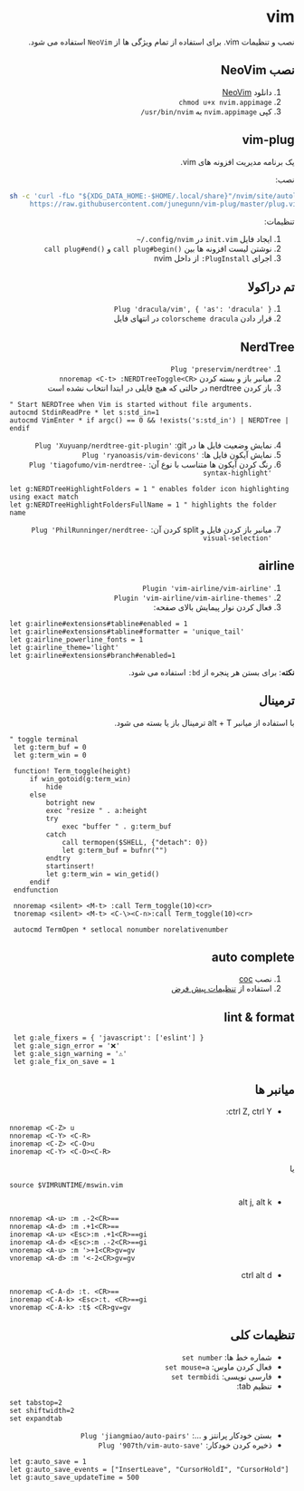 <div dir="rtl">

# vim

نصب و تنظیمات vim. برای استفاده از تمام ویژگی ها از `NeoVim` استفاده می شود.

## نصب NeoVim
1. دانلود [NeoVim](https://github.com/neovim/neovim)
2. `chmod u+x nvim.appimage`
3. کپی `nvim.appimage` به <span dir="ltr">`/usr/bin/nvim`</span>

## vim-plug
یک برنامه مدیریت افزونه های vim.

نصب:
<div dir="ltr">

```bash
sh -c 'curl -fLo "${XDG_DATA_HOME:-$HOME/.local/share}"/nvim/site/autoload/plug.vim --create-dirs \
     https://raw.githubusercontent.com/junegunn/vim-plug/master/plug.vim'
```
</div>

تنظیمات:
1. ایجاد فایل `init.vim` در <span dir="ltr">`~/.config/nvim`</span>
2. نوشتن لیست افزونه ها بین <span dir="ltr">`call plug#begin()`</span> و <span dir="ltr">`call plug#end()`</span>
3. اجرای <span dir="ltr">`:PlugInstall`</span> از داخل nvim

## تم دراکولا
1. `Plug 'dracula/vim', { 'as': 'dracula' }`
2. قرار دادن `colorscheme dracula` در انتهای فایل

## NerdTree
1. <span dir="ltr">`Plug 'preservim/nerdtree'`</span>
2. میانبر باز و بسته کردن <span dir="ltr">`nnoremap <C-t> :NERDTreeToggle<CR>`</span>
3. باز کردن nerdtree در حالتی که هیچ فایلی در ابتدا انتخاب نشده است

<div dir="ltr">

```vim
" Start NERDTree when Vim is started without file arguments.
autocmd StdinReadPre * let s:std_in=1
autocmd VimEnter * if argc() == 0 && !exists('s:std_in') | NERDTree | endif
```
</div>

4. نمایش وضعیت فایل ها در git: <span dir="ltr">`Plug 'Xuyuanp/nerdtree-git-plugin'`</span>
5. نمایش آیکون فایل ها: <span dir="ltr">`Plug 'ryanoasis/vim-devicons'`</span>
6. رنگ کردن آیکون ها متناسب با نوع آن: <span dir="ltr">`Plug 'tiagofumo/vim-nerdtree-syntax-highlight'`</span>

<div dir="ltr">

```vim
let g:NERDTreeHighlightFolders = 1 " enables folder icon highlighting using exact match
let g:NERDTreeHighlightFoldersFullName = 1 " highlights the folder name
```
</div>

7. میانبر باز کردن فایل و split کردن آن:  <span dir="ltr">`Plug 'PhilRunninger/nerdtree-visual-selection'`</span>

## airline
1. <span dir="ltr">`Plugin 'vim-airline/vim-airline'`</span>
2. <span dir="ltr">`Plugin 'vim-airline/vim-airline-themes'`</span>
3. فعال کردن نوار پیمایش بالای صفحه: 
  
<div dir="ltr">

```vim
let g:airline#extensions#tabline#enabled = 1
let g:airline#extensions#tabline#formatter = 'unique_tail'
let g:airline_powerline_fonts = 1
let g:airline_theme='light'
let g:airline#extensions#branch#enabled=1
```
</div>
  
**نکته**: برای بستن هر پنجره از <span dir="ltr">`:bd`</span> استفاده می شود.

## ترمینال
با استفاده از میانبر alt + T ترمینال باز یا بسته می شود.

<div dir="ltr">

```vim
" toggle terminal
 let g:term_buf = 0
 let g:term_win = 0

 function! Term_toggle(height)
     if win_gotoid(g:term_win)
         hide
     else
         botright new
         exec "resize " . a:height
         try
             exec "buffer " . g:term_buf
         catch
             call termopen($SHELL, {"detach": 0})
             let g:term_buf = bufnr("")
         endtry
         startinsert!
         let g:term_win = win_getid()
     endif
 endfunction
 
 nnoremap <silent> <M-t> :call Term_toggle(10)<cr>
 tnoremap <silent> <M-t> <C-\><C-n>:call Term_toggle(10)<cr>
 
 autocmd TermOpen * setlocal nonumber norelativenumber
```
</div>

## auto complete
1. نصب [coc](https://github.com/neoclide/coc.nvim#quick-start)
2. استفاده از [تنظیمات پیش فرض](https://github.com/neoclide/coc.nvim#example-vim-configuration)

## lint & format
<div dir="ltr">

```vim
 let g:ale_fixers = { 'javascript': ['eslint'] }
 let g:ale_sign_error = '❌'
 let g:ale_sign_warning = '⚠️'
 let g:ale_fix_on_save = 1
```
</div>

## میانبر ها
- ctrl Z, ctrl Y:
<div dir="ltr">

```vim
nnoremap <C-Z> u
nnoremap <C-Y> <C-R>
inoremap <C-Z> <C-O>u
inoremap <C-Y> <C-O><C-R>
```
</div>
یا
<div dir="ltr">

```vim
source $VIMRUNTIME/mswin.vim
```
</div>

- alt j, alt k
<div dir="ltr">

```vim
nnoremap <A-u> :m .-2<CR>==
nnoremap <A-d> :m .+1<CR>==
inoremap <A-u> <Esc>:m .+1<CR>==gi
inoremap <A-d> <Esc>:m .-2<CR>==gi
vnoremap <A-u> :m '>+1<CR>gv=gv
vnoremap <A-d> :m '<-2<CR>gv=gv
```
</div>

- ctrl alt d
<div dir="ltr">

```vim
nnoremap <C-A-d> :t. <CR>==
inoremap <C-A-k> <Esc>:t. <CR>==gi
vnoremap <C-A-k> :t$ <CR>gv=gv
```
</div>

## تنظیمات کلی
- شماره خط ها: `set number`
- فعال کردن ماوس: `set mouse=a`
- فارسی نویسی: `set termbidi`
- تنظیم tab:
<div dir="ltr">

```vim
set tabstop=2
set shiftwidth=2
set expandtab
```
</div>
  
- بستن خودکار پرانتز و ...: <span dir="ltr">`Plug 'jiangmiao/auto-pairs'`</span>
- ذخیره کردن خودکار: <span dir="ltr">`Plug '907th/vim-auto-save'`</span>

<div dir="ltr">

```vim
let g:auto_save = 1
let g:auto_save_events = ["InsertLeave", "CursorHoldI", "CursorHold"]
let g:auto_save_updateTime = 500
```
</div>
</div>
